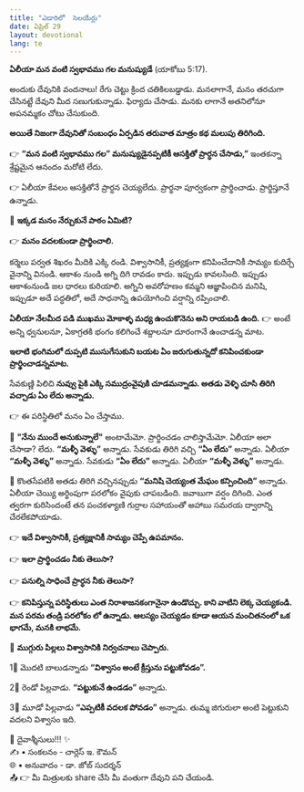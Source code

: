 ```yaml
---
title: "ఎడారిలో  సెలయేర్లు"
date: ఏప్రిల్ 29
layout: devotional
lang: te
---
```


**ఏలీయా మన వంటి స్వభావము గల మనుష్యుడే** 
(యాకోబు 5:17).

అందుకు దేవునికి వందనాలు! రేగు చెట్టు క్రింద చతికిలబడ్డాడు. మనలాగానే, మనం తరచుగా చేసినట్టే దేవుని మీద సణుగుకున్నాడు. ఫిర్యాదు చేసాడు. మనకు లాగానే అతనిలోనూ అపనమ్మకం చోటు చేసుకుంది.

 **అయితే నిజంగా దేవునితో సంబంధం ఏర్పడిన తరువాత మాత్రం కథ మలుపు తిరిగింది.**

👉 **“మన వంటి స్వభావము గల” మనుష్యుడైనప్పటికీ ఆసక్తితో ప్రార్ధన చేసాడు,”** ఇంతకన్నా శ్రేష్టమైన ఆనందం మరోటి లేదు. 

👉 ఏలీయా కేవలం ఆసక్తితోనే ప్రార్ధన చెయ్యలేదు. ప్రార్థనా పూర్వకంగా ప్రార్థించాడు. ప్రార్థిస్తూనే ఉన్నాడు. 

🔺 **ఇక్కడ మనం నేర్చుకునే పాఠం ఏమిటి?**

👉 **మనం వదలకుండా ప్రార్థించాలి.**

కర్మెలు పర్వత శిఖరం మీదికి ఎక్కి రండి. విశ్వాసానికీ, ప్రత్యక్షంగా కనిపించేదానికీ సామ్యం కుదిర్చే వైనాన్ని వినండి. ఆకాశం నుండి అగ్ని దిగి రావడం కాదు. ఇప్పుడు కావలసింది. ఇప్పుడు ఆకాశంనుండి జల ధారలు కురియాలి. అగ్నిని అవరోహణం కమ్మని ఆజ్ఞాపించిన మనిషి, ఇప్పుడూ అదే పద్ధతిలో, అదే సాధనాన్ని ఉపయోగించి వర్షాన్ని రప్పించాలి. 

**ఏలీయా నేలమీద పడి ముఖము మోకాళ్ళ మధ్య ఉంచుకొనెను అని రాయబడి ఉంది.**
👉 అంటే అన్ని ధ్వనులనూ, ఏకాగ్రతకి భంగం కలిగించే శబ్దాలనూ దూరంగానే ఉంచాడన్న మాట. 

**ఇలాటి భంగిమలో దుప్పటి ముసుగేసుకుని బయట ఏం జరుగుతున్నదో కనిపించకుండా ప్రార్థించాడన్నమాట.**

సేవకుణ్ణి పిలిచి **నువ్వు పైకి ఎక్కి సముద్రంవైపుకి చూడమన్నాడు. అతడు వెళ్ళి చూసి తిరిగి వచ్చాడు ఏం లేదు అన్నాడు.**

👉 ఈ పరిస్థితిలో మనం ఏం చేస్తాము.

🔹 **"నేను ముందే అనుకున్నాలే"** అంటామేమో. ప్రార్థించడం చాలిస్తామేమో. ఏలీయా అలా చేసాడా? లేదు. **“మళ్ళీ వెళ్ళు”** అన్నాడు. సేవకుడు తిరిగి వచ్చి **“ఏం లేదు”** అన్నాడు. ఏలీయా **“మళ్ళీ వెళ్ళు”** అన్నాడు. సేవకుడు **“ఏం లేదు”** అన్నాడు. ఏలీయా **“మళ్ళీ వెళ్ళు”** అన్నాడు.

🔺 కొంతసేపటికి అతడు తిరిగి వచ్చినప్పుడు **“మనిషి చెయ్యంత మేఘం కన్పించింది”** అన్నాడు. ఏలీయా చెయ్యి అర్థింపుగా పరలోకం వైపుకు చాపబడింది. జవాబుగా వర్షం దిగింది. ఎంత త్వరగా కురిసిందంటే తన పంచకళ్యాణి గుర్రాల సహాయంతో అహాబు సమరయ ద్వారాన్ని చేరలేకపోయాడు. 

👉 **ఇదే విశ్వాసానికీ, ప్రత్యక్షానికీ సామ్యం చెప్పే ఉపమానం.** 

👉 **ఇలా ప్రార్థించడం నీకు తెలుసా?**

👉 **పనుల్ని సాధించే ప్రార్ధన నీకు తెలుసా?**

👉 **కనిపిస్తున్న పరిస్థితులు ఎంత నిరాశాజనకంగానైనా ఉండొచ్చు. కాని వాటిని లెక్క చెయ్యకండి. మన పరమ తండ్రి పరలోకం లో ఉన్నాడు. ఆలస్యం చెయ్యడం కూడా ఆయన మంచితనంలో ఒక భాగమే, మనకి లాభమే.**

🔺 **ముగ్గురు పిల్లలు విశ్వాసానికి నిర్వచనాలు చెప్పారు.**

1⃣ మొదటి బాలుడన్నాడు **“విశ్వాసం అంటే క్రీస్తును పట్టుకోవడం”.** 

2⃣ రెండో పిల్లవాడు. **“పట్టుకునే ఉండడం”** అన్నాడు. 

3⃣ మూడో పిల్లవాడు **“ఎప్పటికీ వదలక పోవడం”** అన్నాడు. 
తుమ్మ జిగురులా అంటి పెట్టుకుని వదలని విశ్వాసం ఇది.


<div class="blessing">🙏 <span class="bless-text">దైవాశ్శీసులు!!!</span> ✨</div>

<div class="credit">✍️ <span class="credit-text">▪ సంకలనం - చార్లెస్ ఇ. కౌమన్</span></div>
<div class="credit">🌐 <span class="credit-text">▪ అనువాదం - డా. జోబ్ సుదర్శన్</span></div>


<div class="share">📤 👉 <span class="share-text">మీ మిత్రులకు share చేసి మీ వంతుగా దేవుని పని చేయండి.</span></div>
